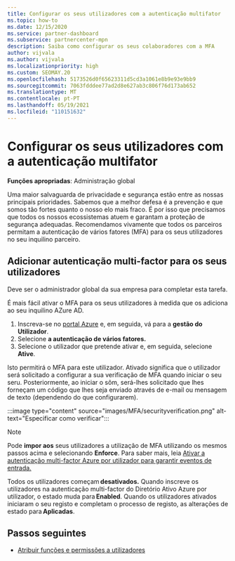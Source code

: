 ```yaml
---
title: Configurar os seus utilizadores com a autenticação multifator
ms.topic: how-to
ms.date: 12/15/2020
ms.service: partner-dashboard
ms.subservice: partnercenter-mpn
description: Saiba como configurar os seus colaboradores com a MFA
author: vijvala
ms.author: vijvala
ms.localizationpriority: high
ms.custom: SEOMAY.20
ms.openlocfilehash: 5173526d0f65623311d5cd3a1061e8b9e93e9bb9
ms.sourcegitcommit: 7063fdddee77ad2d8e627ab3c806f76d173ab652
ms.translationtype: MT
ms.contentlocale: pt-PT
ms.lasthandoff: 05/19/2021
ms.locfileid: "110151632"
---
```

# <a name="set-up-your-users-with-multi-factor-authentication"></a>Configurar os seus utilizadores com a autenticação multifator

**Funções apropriadas**: Administração global

Uma maior salvaguarda de privacidade e segurança estão entre as nossas principais prioridades. Sabemos que a melhor defesa é a prevenção e que somos tão fortes quanto o nosso elo mais fraco. É por isso que precisamos que todos os nossos ecossistemas atuem e garantam a proteção de segurança adequadas. Recomendamos vivamente que todos os parceiros permitam a autenticação de vários fatores (MFA) para os seus utilizadores no seu inquilino parceiro. 

## <a name="add-multi-factor-authentication-for-your-users"></a>Adicionar autenticação multi-factor para os seus utilizadores

Deve ser o administrador global da sua empresa para completar esta tarefa.

É mais fácil ativar o MFA para os seus utilizadores à medida que os adiciona ao seu inquilino AZure AD.

1. Inscreva-se no [portal Azure](https://portal.azure.com) e, em seguida, vá para a **gestão do Utilizador**.
1. Selecione **a autenticação de vários fatores.**
1. Selecione o utilizador que pretende ativar e, em seguida, selecione **Ative**.

Isto permitirá o MFA para este utilizador. Ativado significa que o utilizador será solicitado a configurar a sua verificação de MFA quando iniciar o seu seru. Posteriormente, ao iniciar o sôm, será-lhes solicitado que lhes forneçam um código que lhes seja enviado através de e-mail ou mensagem de texto (dependendo do que configurarem).  

:::image type="content" source="images/MFA/securityverification.png" alt-text="Especificar como verificar":::

>[!NOTE]
>Pode **impor aos** seus utilizadores a utilização de MFA utilizando os mesmos passos acima e selecionando **Enforce**. Para saber mais, leia [Ativar a autenticação multi-factor Azure por utilizador para garantir eventos de entrada.](/azure/active-directory/authentication/howto-mfa-userstates) 

Todos os utilizadores começam **desativados.** Quando inscreve os utilizadores na autenticação multi-factor do Diretório Ativo Azure por utilizador, o estado muda para **Enabled**. Quando os utilizadores ativados iniciaram o seu registo e completam o processo de registo, as alterações de estado para **Aplicadas**. 

## <a name="next-steps"></a>Passos seguintes

- [Atribuir funções e permissões a utilizadores](permissions-overview.md)